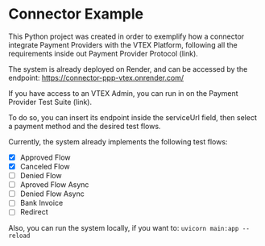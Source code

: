 # Connector Example

This Python project was created in order to exemplify how a connector integrate Payment Providers with the VTEX Platform, following all the requirements inside out Payment Provider Protocol (link).

The system is already deployed on Render, and can be accessed by the endpoint: https://connector-ppp-vtex.onrender.com/

If you have access to an VTEX Admin, you can run in on the Payment Provider Test Suite (link).

To do so, you can insert its endpoint inside the serviceUrl field, then select a payment method and the desired test flows.

Currently, the system already implements the following test flows:
- [x] Approved Flow
- [X] Canceled Flow
- [ ] Denied Flow
- [ ] Aproved Flow Async
- [ ] Denied Flow Async
- [ ] Bank Invoice
- [ ] Redirect

Also, you can run the system locally, if you want to: `uvicorn main:app --reload`
